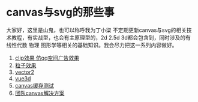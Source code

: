 # canvas与svg的那些事
大家好，这里是山鬼，也可以称呼我为丁小柒
不定期更新canvas与svg的相关技术教程，有实战型，也会有主原理型的，2d 2.5d 3d都会包含到，同时涉及的有  线性代数  物理  图形学等相关的基础知识。我会尽力把这一系列内容做好。
1. [clip效果 仿qq空间广告效果](https://github.com/dxiaoqi/canvas-svg-/tree/master/canvas/clip%E6%95%88%E6%9E%9C)
2. [粒子效果](https://github.com/dxiaoqi/canvas-svg-/tree/master/canvas/%E7%B2%92%E5%AD%90)
3. [vector2](https://github.com/dxiaoqi/canvas-svg-/tree/master/canvas/Vector)
4. [vue3d](https://github.com/dxiaoqi/canvas-svg-/tree/master/canvas/vue%2B3d%E4%BA%A4%E4%BA%92)
5. [canvas缓存测试](https://github.com/dxiaoqi/canvas-svg-/tree/master/canvas/cache%E7%BC%93%E5%AD%98)
6. [团队canvas解决方案](https://github.com/dxiaoqi/canvas-svg-/tree/master/canvas/canvas%E6%A1%86%E6%9E%B6)
